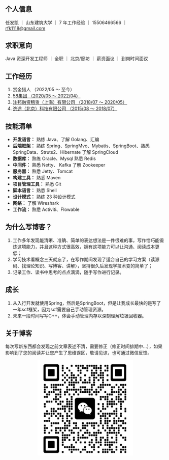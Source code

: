 #

<!-- 喜欢技术、金融的 `it` 人，在技术上对`领域、设计模式`喜欢更多一些，每设计出一个`稳定、易扩展`系统时生命价值感都会得到满足。 -->

## 个人信息

任发凯 ｜ 山东建筑大学 ｜ 7 年工作经验 ｜ 15506466566 ｜ rfk1118@gmail.com

## 求职意向

Java 资深开发工程师 ｜ 全职 ｜ 北京/廊坊 ｜ 薪资面议 ｜ 到岗时间面议

## 工作经历

1. 赏金猎人    （2022/05 ～ 至今）
2. [58集团    （2020/05 ～ 2022/04）](./introduction/README.md#个人经历)
3. [沣邦融资租赁（上海）有限公司     （2018/07 ～ 2020/05）](./introduction/README.md#个人经历)
4. [逸途（北京）科技有限公司    （2015/08 ～ 2018/07）](./introduction/README.md#个人经历)

## 技能清单

* **开发语言：** 熟练 Java、了解 Golang、汇编
* **后端框架：** 熟练 Spring、SpringMvc、Mybatis、SpringBoot、熟悉 SpringData、Struts2、Hibernate 了解 SpringCloud
* **数据库：** 熟练 Oracle、Mysql 熟悉 Redis
* **中间件：** 熟悉 Netty、 Kafka 了解 Zookeeper
* **服务器：** 熟悉 Jetty、Tomcat
* **构建工具：** 熟悉 Maven
* **项目管理工具：** 熟悉 Git
* **脚本语言：** 熟悉 Shell
* **设计模式：** 熟练 23 种设计模式
* **网络：** 了解 Wireshark
* **工作流：** 熟悉 Activiti、Flowable

## 为什么写博客？

1. 工作多年发现能清晰、准确、简单的表达想法是一件很难的事，写作恰巧能锻炼这项能力，并且这种方式很高效，拥有这项能力可以让沟通、阅读成本更低；
2. 学习技术看概念三天就忘了，在写作期间发现了适合自己的学习方案（读源码、找理论知识、写博客、讲解），坚持很久后发现学技术变的简单了；
3. 记录工作、读书中思考的点点滴滴，随手写作进行记录。

## 成长

1. 从入行开发就使用Spring，然后是SpringBoot，但是让我成长最快的是写了一年scf框架，因为scf需要自己手动管理资源。
2. 未来一段时间写写C++，体会手动管理内存以深刻理解垃圾回收器。

## 关于博客

每次写新东西都会发现之前文章表述不清，需要修正（修正时间排期中...），如果影响到了您的阅读并让您产生了思维误区，敬请见谅，也可通过微信反馈。

<div align="center">
    <img src="./images/WX20230225-100811@2x.png" width=300 height=300 style="margin: 0 auto;" />
</div>
